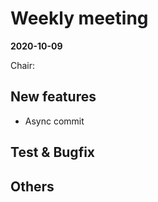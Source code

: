 # Weekly meeting

**2020-10-09**

Chair: 

## New features

* Async commit



## Test & Bugfix

  


## Others
